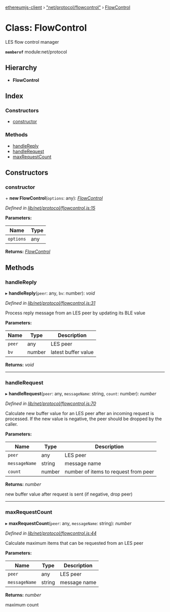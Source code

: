 [ethereumjs-client](../README.md) › ["net/protocol/flowcontrol"](../modules/_net_protocol_flowcontrol_.md) › [FlowControl](_net_protocol_flowcontrol_.flowcontrol.md)

# Class: FlowControl

LES flow control manager

**`memberof`** module:net/protocol

## Hierarchy

* **FlowControl**

## Index

### Constructors

* [constructor](_net_protocol_flowcontrol_.flowcontrol.md#constructor)

### Methods

* [handleReply](_net_protocol_flowcontrol_.flowcontrol.md#handlereply)
* [handleRequest](_net_protocol_flowcontrol_.flowcontrol.md#handlerequest)
* [maxRequestCount](_net_protocol_flowcontrol_.flowcontrol.md#maxrequestcount)

## Constructors

###  constructor

\+ **new FlowControl**(`options`: any): *[FlowControl](_net_protocol_flowcontrol_.flowcontrol.md)*

*Defined in [lib/net/protocol/flowcontrol.js:15](https://github.com/ethereumjs/ethereumjs-client/blob/master/lib/net/protocol/flowcontrol.js#L15)*

**Parameters:**

Name | Type |
------ | ------ |
`options` | any |

**Returns:** *[FlowControl](_net_protocol_flowcontrol_.flowcontrol.md)*

## Methods

###  handleReply

▸ **handleReply**(`peer`: any, `bv`: number): *void*

*Defined in [lib/net/protocol/flowcontrol.js:31](https://github.com/ethereumjs/ethereumjs-client/blob/master/lib/net/protocol/flowcontrol.js#L31)*

Process reply message from an LES peer by updating its BLE value

**Parameters:**

Name | Type | Description |
------ | ------ | ------ |
`peer` | any | LES peer |
`bv` | number | latest buffer value  |

**Returns:** *void*

___

###  handleRequest

▸ **handleRequest**(`peer`: any, `messageName`: string, `count`: number): *number*

*Defined in [lib/net/protocol/flowcontrol.js:70](https://github.com/ethereumjs/ethereumjs-client/blob/master/lib/net/protocol/flowcontrol.js#L70)*

Calculate new buffer value for an LES peer after an incoming request is
processed. If the new value is negative, the peer should be dropped by the
caller.

**Parameters:**

Name | Type | Description |
------ | ------ | ------ |
`peer` | any | LES peer |
`messageName` | string | message name |
`count` | number | number of items to request from peer |

**Returns:** *number*

new buffer value after request is sent (if negative, drop peer)

___

###  maxRequestCount

▸ **maxRequestCount**(`peer`: any, `messageName`: string): *number*

*Defined in [lib/net/protocol/flowcontrol.js:44](https://github.com/ethereumjs/ethereumjs-client/blob/master/lib/net/protocol/flowcontrol.js#L44)*

Calculate maximum items that can be requested from an LES peer

**Parameters:**

Name | Type | Description |
------ | ------ | ------ |
`peer` | any | LES peer |
`messageName` | string | message name |

**Returns:** *number*

maximum count
